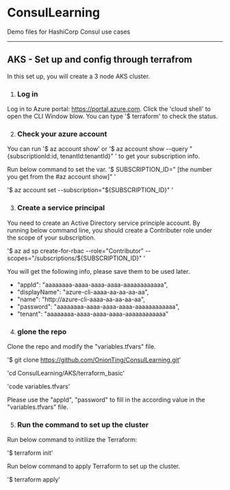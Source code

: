 # ConsulLearning
Demo files for HashiCorp Consul use cases

-----
## AKS - Set up and config through terrafrom
In this set up, you will create a 3 node AKS cluster. 

1. ### Log in 
Log in to Azure portal: https://portal.azure.com. Click the 'cloud shell' to open the CLI Window blow. 
You can type '$ terraform' to check the status. 

2.  ### Check your azure account 
You can run '$ az account show' or '$ az account show --query "{subscriptionId:id, tenantId:tenantId}" ' to get your subscription info. 

Run below command to set the var. 
'$ SUBSCRIPTION_ID=" [the number you get from the #az account show]" '

'$ az account set --subscription="${SUBSCRIPTION_ID}" '

3.  ### Create a service principal 
 You need to create an Active Directory service principle account. By running below command line, you should create a Contributer role under the scope of your subscription. 

 '$ az ad sp create-for-rbac --role="Contributor" --scopes="/subscriptions/${SUBSCRIPTION_ID}" '


You will get the following info, please save them to be used later. 
* "appId": "aaaaaaaa-aaaa-aaaa-aaaa-aaaaaaaaaaaa",
* "displayName": "azure-cli-aaaa-aa-aa-aa-aa",
* "name": "http://azure-cli-aaaa-aa-aa-aa-aa",
* "password": "aaaaaaaa-aaaa-aaaa-aaaa-aaaaaaaaaaaa",
* "tenant": "aaaaaaaa-aaaa-aaaa-aaaa-aaaaaaaaaaaa"

4.  ### glone the repo 
Clone the repo and modify the "variables.tfvars" file.

'$ git clone https://github.com/OnionTing/ConsulLearning.git' 

'cd ConsulLearning/AKS/terraform_basic'

'code variables.tfvars'

Please use the "appId", "password" to fill in the according value in the "variables.tfvars" file.

5.  ### Run the command to set up the cluster

Run below command to initilize the Terraform: 

'$ terraform init'

Run below command to apply Terraform to set up the cluster. 

'$ terraform apply'
